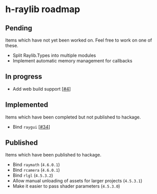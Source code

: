 # h-raylib roadmap

## Pending

Items which have not yet been worked on. Feel free to work on one of these.

- Split Raylib.Types into multiple modules
- Implement automatic memory management for callbacks

## In progress

- Add web build support \[[#4](https://github.com/Anut-py/h-raylib/issues/4)\]

## Implemented

Items which have been completed but not published to hackage.

- Bind `raygui` \[[#34](https://github.com/Anut-py/h-raylib/issues/34)\]

## Published

Items which have been published to hackage.

- Bind `raymath` (`4.6.0.1`)
- Bind `rcamera` (`4.6.0.1`)
- Bind `rlgl` (`4.5.3.2`)
- Allow manual unloading of assets for larger projects (`4.5.3.1`)
- Make it easier to pass shader parameters (`4.5.3.0`)
